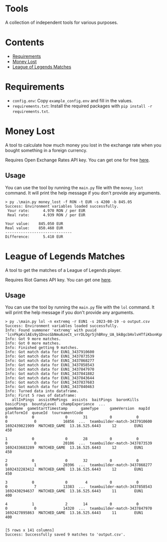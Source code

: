 # Tools
A collection of independent tools for various purposes.

# Contents
- [Requirements](#requirements)
- [Money Lost](#money-lost)
- [League of Legends Matches](#league-of-legends-matches)

# Requirements
- `config.env`: Copy `example_config.env` and fill in the values.
- `requirements.txt`: Install the required packages with `pip install -r requirements.txt`.

# Money Lost
A tool to calculate how much money you lost in the exchange rate when you bought something in a foreign currency.

Requires Open Exchange Rates API key. You can get one for free [here](https://openexchangerates.org/signup/free).

## Usage
You can use the tool by running the `main.py` file with the `money_lost` command.
It will print the help message if you don't provide any arguments.
```commandline
> py .\main.py money_lost -f RON -t EUR -s 4200 -b 845.05
Success: Environment variables loaded successfully.
 Your rate:      4.970 RON / per EUR
 Real rate:      4.939 RON / per EUR

Your value:    845.050 EUR
Real value:    850.460 EUR
------------------------------
Difference:      5.410 EUR
```

# League of Legends Matches
A tool to get the matches of a League of Legends player.

Requires Riot Games API key. You can get one [here](https://developer.riotgames.com/).

## Usage
You can use the tool by running the `main.py` file with the `lol` command.
It will print the help message if you don't provide any arguments.
```commandline
> py .\main.py lol -n extremq -r EUN1 -s 2023-08-19 -o output.csv
Success: Environment variables loaded successfully.
Info: Found summoner 'extremq' with puuid 'lcnPkpKslAEs9y1DnocGbNmu6zeCt_vrrDLOgr5jhBRny_UA_bkBgcbHxlvHTfiKbonKgAdsMaUpiA'.
Info: Got 9 more matches.
Info: Got 0 more matches.
Info: Finished getting 9 matches.
Info: Got match data for EUN1_3437910600
Info: Got match data for EUN1_3437873539
Info: Got match data for EUN1_3437868277
Info: Got match data for EUN1_3437858543
Info: Got match data for EUN1_3437847970
Info: Got match data for EUN1_3437841882
Info: Got match data for EUN1_3437843644
Info: Got match data for EUN1_3437837683
Info: Got match data for EUN1_3437840463
Info: Turned data into dataframe.
Info: First 5 rows of dataframe:
   allInPings  assistMePings  assists  baitPings  baronKills  basicPings  bountyLevel  champExperience  ...                      gameName  gameStartTimestamp      gameType     gameVersion  mapId  platformId  queueId  tournamentCode
0           0              0       31          0           0           0            0            16856  ...  teambuilder-match-3437910600       1692439821909  MATCHED_GAME  13.16.525.6443     12        EUN1      450               
 
1           0              0       28          0           0           0            0            20106  ...  teambuilder-match-3437873539       1692433683289  MATCHED_GAME  13.16.525.6443     12        EUN1      450               
 
2           0              0       32          0           0           0            1            20396  ...  teambuilder-match-3437868277       1692432283412  MATCHED_GAME  13.16.525.6443     12        EUN1      450               
 
3           0              0        4          0           0           0            7            13383  ...  teambuilder-match-3437858543       1692430294637  MATCHED_GAME  13.16.525.6443     11        EUN1      400               
 
4           1              2       14          0           0           0            0            14320  ...  teambuilder-match-3437847970       1692427895863  MATCHED_GAME  13.16.525.6443     11        EUN1      400               
 

[5 rows x 141 columns]
Success: Successfully saved 9 matches to 'output.csv'.
```
